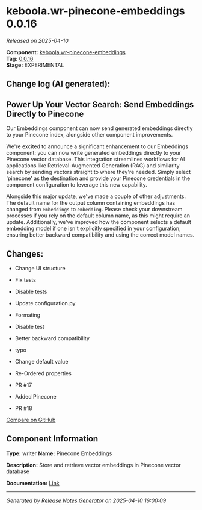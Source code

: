 #  keboola.wr-pinecone-embeddings 0.0.16

_Released on 2025-04-10_

**Component:** [keboola.wr-pinecone-embeddings](https://github.com/keboola/component-embeddings-v2)  
**Tag:** [0.0.16](https://github.com/keboola/component-embeddings-v2/releases/tag/0.0.16)  
**Stage:** EXPERIMENTAL


## Change log (AI generated):
## Power Up Your Vector Search: Send Embeddings Directly to Pinecone
Our Embeddings component can now send generated embeddings directly to your Pinecone index, alongside other component improvements.

We're excited to announce a significant enhancement to our Embeddings component: you can now write generated embeddings directly to your Pinecone vector database. This integration streamlines workflows for AI applications like Retrieval-Augmented Generation (RAG) and similarity search by sending vectors straight to where they're needed. Simply select 'pinecone' as the destination and provide your Pinecone credentials in the component configuration to leverage this new capability.

Alongside this major update, we've made a couple of other adjustments. The default name for the output column containing embeddings has changed from `embeddings` to `embedding`. Please check your downstream processes if you rely on the default column name, as this might require an update. Additionally, we've improved how the component selects a default embedding model if one isn't explicitly specified in your configuration, ensuring better backward compatibility and using the correct model names.



## Changes:



- Change UI structure 




- Fix tests 




- Disable tests 




- Update configuration.py 




- Formating 






- Disable test 






- Better backward compatibility 




- typo 




- Change default value 




- Re-Ordered properties 




- PR #17 




- Added Pinecone 




- PR #18 



[Compare on GitHub](https://github.com/keboola/component-embeddings-v2/compare/0.0.15...0.0.16)



## Component Information
**Type:** writer
**Name:** Pinecone Embeddings

**Description:** Store and retrieve vector embeddings in Pinecone vector database


**Documentation:** [Link](https://github.com/keboola/component-embeddings-v2/blob/master/README.md)



---
_Generated by [Release Notes Generator](https://github.com/keboola/release-notes-generator)
on 2025-04-10 16:00:09_